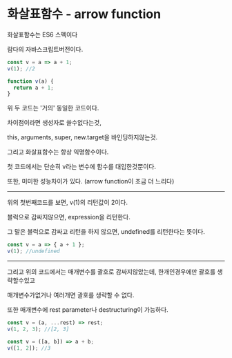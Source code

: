 # 화살표함수 - arrow function

화살표함수는 ES6 스펙이다

람다의 자바스크립트버전이다.

```js
const v = a => a + 1;
v(1); //2
```

```js
function v(a) {
  return a + 1;
}
```

위 두 코드는 '거의' 동일한 코드이다.

차이점이라면 생성자로 쓸수없다는것,

this, arguments, super, new.target을 바인딩하지않는것.

그리고 화살표함수는 항상 익명함수이다.

첫 코드에서는 단순히 v라는 변수에 함수를 대입한것뿐이다.

또한, 미미한 성능차이가 있다. (arrow function이 조금 더 느리다)

----------

위의 첫번째코드를 보면, v(1)의 리턴값이 2이다.

블럭으로 감싸지않으면, expression을 리턴한다.

그 말은 블럭으로 감싸고 리턴을 하지 않으면, undefined를 리턴한다는 뜻이다.

```js
const v = a => { a + 1 };
v(1); //undefined
```

-------

그리고 위의 코드에서는 매개변수를 괄호로 감싸지않았는데, 한개인경우에만 괄호를 생략할수있고

매개변수가없거나 여러개면 괄호를 생략할 수 없다.

또한 매개변수에 rest parameter나 destructuring이 가능하다.

```js
const v = (a, ...rest) => rest;
v(1, 2, 3); //[2, 3]
```

```js
const v = ([a, b]) => a + b;
v([1, 2]); //3
```